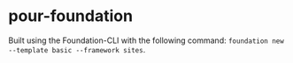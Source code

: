 # pour-foundation

Built using the Foundation-CLI with the following command:
`foundation new --template basic --framework sites`.
